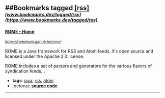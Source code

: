 ##Bookmarks tagged [[rss]](https://www.bookmarks.dev?q=[rss])
_<sup><sup>[www.bookmarks.dev/tagged/rss](https://www.bookmarks.dev/tagged/rss)</sup></sup>_
---
#### [ROME - Home](https://rometools.github.io/rome/)
_<sup>https://rometools.github.io/rome/</sup>_

ROME is a Java framework for RSS and Atom feeds. It's open source and licensed under the Apache 2.0 license.

ROME includes a set of parsers and generators for the various flavors of syndication feeds...
* **tags**: [java](../tagged/java.md), [rss](../tagged/rss.md), [atom](../tagged/atom.md)
* :octocat: **[source code](https://github.com/rometools/rome)**
---
